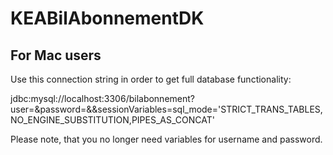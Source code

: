 # KEABilAbonnementDK

## For Mac users
Use this connection string in order to get full database functionality:

jdbc:mysql://localhost:3306/bilabonnement?user=<username>&password=<password>&&sessionVariables=sql_mode='STRICT_TRANS_TABLES,NO_ENGINE_SUBSTITUTION,PIPES_AS_CONCAT'

Please note, that you no longer need variables for username and password.
